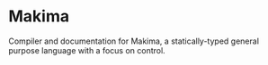 # Makima
Compiler and documentation for Makima, a statically-typed general purpose language with a focus on control.
